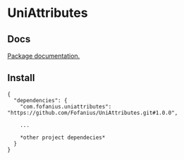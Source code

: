# UniAttributes

## Docs

[Package documentation.](UniAttributes/Assets/UniAttributes/README.md)

## Install

```
{
  "dependencies": {
    "com.fofanius.uniattributes": "https://github.com/Fofanius/UniAttributes.git#1.0.0",
    
    ...
    
    *other project dependecies*
  }
}
```